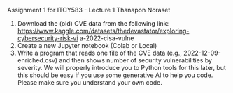 Assignment 1 for ITCY583 - Lecture 1 Thanapon Noraset
1. Download the (old) CVE data from the following link:
https://www.kaggle.com/datasets/thedevastator/exploring-cybersecurity-risk-vi
a-2022-cisa-vulne
2. Create a new Jupyter notebook (Colab or Local)
3. Write a program that reads one file of the CVE data (e.g.,
2022-12-09-enriched.csv) and then shows number of security vulnerabilities
by severity.
We will properly introduce you to Python tools for this later, but this should be easy
if you use some generative AI to help you code. Please make sure you understand
your own code.
